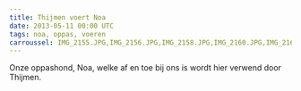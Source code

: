 ```yaml
---
title: Thijmen voert Noa
date: 2013-05-11 00:00 UTC
tags: noa, oppas, voeren
carroussel: IMG_2155.JPG,IMG_2156.JPG,IMG_2158.JPG,IMG_2160.JPG,IMG_2162.JPG
---
```

Onze oppashond, Noa, welke af en toe bij ons is wordt hier verwend door Thijmen. 


